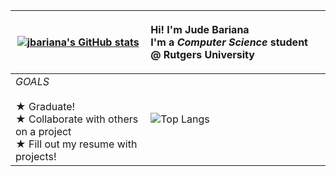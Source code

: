 | [![jbariana's GitHub stats](https://github-readme-stats.vercel.app/api?username=jbariana)](https://github.com/anuraghazra/github-readme-stats) | <p align="left">Hi! I'm Jude Bariana<br> I'm a *Computer Science* student @ Rutgers University<br>|
|-------------------------|-------------------------|
*GOALS* <br><br> ★ Graduate! <br> ★ Collaborate with others on a project <br> ★ Fill out my resume with projects!| ![Top Langs](https://github-readme-stats.vercel.app/api/top-langs/?username=jbariana&hide_progress=false)



